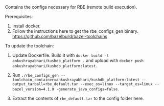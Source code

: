 Contains the configs necessary for RBE (remote build execution).

Prerequisites:
1. Install docker.
2. Follow the instructions here to get the rbe_configs_gen binary.
   https://github.com/bazelbuild/bazel-toolchains

To update the toolchain:

1. Update Dockerfile. Build it with `docker build -t ankushrayabhari/kushdb_platform .` and upload with `docker push ankushrayabhari/kushdb_platform:latest`.

2. Run `./rbe_configs_gen --toolchain_container=ankushrayabhari/kushdb_platform:latest --output_tarball=rbe_default.tar --exec_os=linux --target_os=linux --bazel_version=4.1.0 -generate_java_configs=false`.

3. Extract the contents of `rbe_default.tar` to the config folder here.